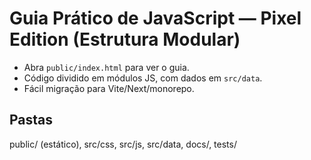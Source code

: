 # Guia Prático de JavaScript — Pixel Edition (Estrutura Modular)
- Abra `public/index.html` para ver o guia.
- Código dividido em módulos JS, com dados em `src/data`.
- Fácil migração para Vite/Next/monorepo.

## Pastas
public/ (estático), src/css, src/js, src/data, docs/, tests/
